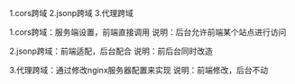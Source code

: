 1.cors跨域
2.jsonp跨域
3.代理跨域

1.cors跨域：服务端设置，前端直接调用
说明：后台允许前端某个站点进行访问

2.jsonp跨域：前端适配，后台配合
说明：前后台同时改造

3.代理跨域：通过修改nginx服务器配置来实现
说明：前端修改，后台不动

